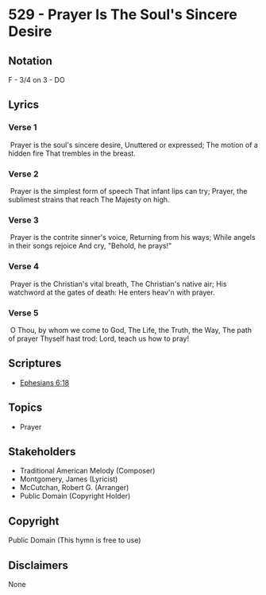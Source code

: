 # 529 - Prayer Is The Soul's Sincere Desire

## Notation

F - 3/4 on 3 - DO

## Lyrics

### Verse 1

 Prayer is the soul's sincere desire, Unuttered or expressed; The motion of a hidden fire That trembles in the breast.

### Verse 2

 Prayer is the simplest form of speech That infant lips can try; Prayer, the sublimest strains that reach The Majesty on high. 

### Verse 3

 Prayer is the contrite sinner's voice, Returning from his ways; While angels in their songs rejoice And cry, "Behold, he prays!"

### Verse 4

 Prayer is the Christian's vital breath, The Christian's native air; His watchword at the gates of death: He enters heav'n with prayer.  

### Verse 5

 O Thou, by whom we come to God, The Life, the Truth, the Way, The path of prayer Thyself hast trod: Lord, teach us how to pray!


## Scriptures

- [Ephesians 6:18](https://www.biblegateway.com/passage/?search=Ephesians%206%3A18)

## Topics

- Prayer

## Stakeholders

- Traditional American Melody (Composer)
- Montgomery, James (Lyricist)
- McCutchan, Robert G. (Arranger)
- Public Domain (Copyright Holder)

## Copyright

Public Domain
(This hymn is free to use)

## Disclaimers

None

